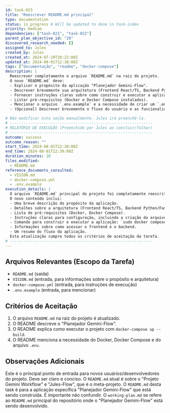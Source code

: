 ```yaml
---
id: task-023
title: "Reescrever README.md principal"
type: documentation
status: in_progress # Will be updated to done in task-index
priority: medium
dependencies: ["task-021", "task-022"]
parent_plan_objective_id: "20"
discovered_research_needed: []
assigned_to: Jules
created_by: Jules
created_at: 2024-07-29T10:22:00Z
updated_at: 2024-08-01T12:30:00Z
tags: ["documentação", "readme", "docker-compose"]
description: |
  Reescrever completamente o arquivo `README.md` na raiz do projeto.
  O novo `README.md` deve:
  - Explicar o propósito da aplicação "Planejador Gemini-Flow".
  - Descrever brevemente sua arquitetura (Frontend React/TS, Backend Python/FastAPI, Docker Compose).
  - Fornecer instruções claras sobre como construir e executar a aplicação usando `docker-compose up --build`.
  - Listar pré-requisitos (Docker e Docker Compose instalados).
  - Mencionar o arquivo `.env.example` e a necessidade de criar um `.env` com a `GEMINI_API_KEY`.
  - (Opcional) Descrever brevemente o fluxo do usuário e as funcionalidades.

# Não modificar esta seção manualmente. Jules irá preenchê-la.
# ---------------------------------------------------------------
# RELATÓRIO DE EXECUÇÃO (Preenchido por Jules ao concluir/falhar)
# ---------------------------------------------------------------
outcome: success
outcome_reason: ""
start_time: 2024-08-01T12:20:00Z
end_time: 2024-08-01T12:30:00Z
duration_minutes: 10
files_modified:
  - README.md
reference_documents_consulted:
  - VISION.md
  - docker-compose.yml
  - .env.example
execution_details: |
  O arquivo `README.md` principal do projeto foi completamente reescrito para focar na aplicação "Planejador Gemini-Flow".
  O novo conteúdo inclui:
  - Uma breve descrição do propósito da aplicação.
  - Detalhes sobre a arquitetura (Frontend React/TS, Backend Python/FastAPI, Docker Compose, LangChain).
  - Lista de pré-requisitos (Docker, Docker Compose).
  - Instruções claras para configuração, incluindo a criação do arquivo `.env` a partir do `.env.example` e a inserção da `GEMINI_API_KEY`.
  - Comando para construir e executar a aplicação: `sudo docker compose up --build`.
  - Informações sobre como acessar o frontend e o backend.
  - Um resumo do fluxo da aplicação.
  Esta atualização cumpre todos os critérios de aceitação da tarefa.
# ---------------------------------------------------------------
---
```


## Arquivos Relevantes (Escopo da Tarefa)
* `README.md` (saída)
* `VISION.md` (entrada, para informações sobre o propósito e arquitetura)
* `docker-compose.yml` (entrada, para instruções de execução)
* `.env.example` (entrada, para mencionar)

## Critérios de Aceitação
1. O arquivo `README.md` na raiz do projeto é atualizado.
2. O README descreve o "Planejador Gemini-Flow".
3. O README explica como executar o projeto com `docker-compose up --build`.
4. O README menciona a necessidade do Docker, Docker Compose e do arquivo `.env`.

## Observações Adicionais
Este é o principal ponto de entrada para novos usuários/desenvolvedores do projeto. Deve ser claro e conciso.
O `README.md` atual é sobre o "Projeto Gemini Workflow" e "Jules-Flow", que é o meta-projeto. O `README.md` desta task é para a aplicação específica "Planejador Gemini-Flow" que está sendo construída. É importante não confundir. O `working-plan.md` se refere ao `README.md` principal do repositório onde o "Planejador Gemini-Flow" está sendo desenvolvido.
